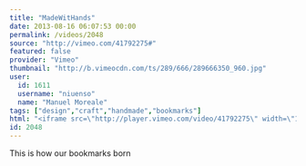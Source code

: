 ```yaml
---
title: "MadeWitHands"
date: 2013-08-16 06:07:53 00:00
permalink: /videos/2048
source: "http://vimeo.com/41792275#"
featured: false
provider: "Vimeo"
thumbnail: "http://b.vimeocdn.com/ts/289/666/289666350_960.jpg"
user:
  id: 1611
  username: "niuenso"
  name: "Manuel Moreale"
tags: ["design","craft","handmade","bookmarks"]
html: "<iframe src=\"http://player.vimeo.com/video/41792275\" width=\"1280\" height=\"720\" frameborder=\"0\" webkitAllowFullScreen mozallowfullscreen allowFullScreen></iframe>"
id: 2048
---
```


This is how our bookmarks born
